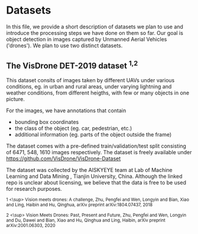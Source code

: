 # Datasets

In this file, we provide a short description of datasets we plan to use and introduce the processing steps we have done on them so far.
Our goal is object detection in images captured by Unmanned Aerial Vehicles ('drones'). We plan to use two distinct datasets.

## The VisDrone DET-2019 dataset <sup>1,2

This dataset consits of images taken by different UAVs under various conditions, eg. in urban and rural areas,
under varying lightning and weather conditions, from different heigths, with few or many objects in one picture.

For the images, we have annotations that contain
+ bounding box coordinates
+ the class of the object (eg. car, pedestrian, etc.)
+ additional information (eg. parts of the object outside the frame)

The dataset comes with a pre-defined train/validation/test split consisting of 6471, 548, 1610 images respectively. The dataset is freely available under
https://github.com/VisDrone/VisDrone-Dataset

The dataset was collected by the AISKYEYE team at Lab of Machine Learning and Data Mining , Tianjin University, China. 
Although the linked repo is unclear about licensing, we believe that the data is free to be used for research purposes.


<sup> 1 <\sup> Vision meets drones: A challenge,
Zhu, Pengfei and Wen, Longyin and Bian, Xiao and Ling, Haibin and Hu, Qinghua,
arXiv preprint arXiv:1804.07437, 2018

<sup> 2 <\sup> Vision Meets Drones: Past, Present and Future,
Zhu, Pengfei and Wen, Longyin and Du, Dawei and Bian, Xiao and Hu, Qinghua and Ling, Haibin,
arXiv preprint arXiv:2001.06303, 2020
